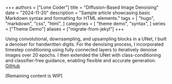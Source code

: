 +++
authors = ["Lone Coder"]
title = "Diffusion-Based Image Denoising"
date = "2024-11-20"
description = "Sample article showcasing basic Markdown syntax and formatting for HTML elements."
tags = [
    "hugo",
    "markdown",
    "css",
    "html",
]
categories = [
    "theme demo",
    "syntax",
]
series = ["Theme Demo"]
aliases = ["migrate-from-jekyl"]
+++

Using convolutional, downsampling, and upsampling blocks in a UNet, I built a denoiser for handwritten digits. For the denoising process, I incorporated timestep conditioning using fully connected layers to iteratively denoise images over 20 epochs. I then extended the UNet with class-conditioning and classifier-free guidance, enabling flexible and accurate generation. [GitHub][ghlink]

[ghlink]: https://github.com/siddshashi/DiffusionDenoising

[Remaining content is WIP]
